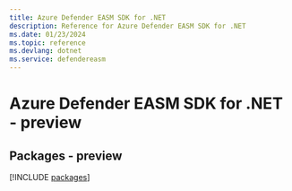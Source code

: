 ```yaml
---
title: Azure Defender EASM SDK for .NET
description: Reference for Azure Defender EASM SDK for .NET
ms.date: 01/23/2024
ms.topic: reference
ms.devlang: dotnet
ms.service: defendereasm
---
```

# Azure Defender EASM SDK for .NET - preview
## Packages - preview
[!INCLUDE [packages](defender-easm-index.md)]